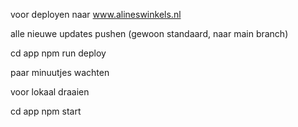 voor deployen naar www.alineswinkels.nl

alle nieuwe updates pushen (gewoon standaard, naar main branch)

cd app
npm run deploy

paar minuutjes wachten



voor lokaal draaien

cd app
npm start
